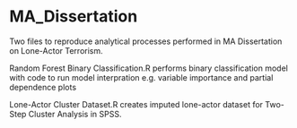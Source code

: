 # MA_Dissertation
Two files to reproduce analytical processes performed in MA Dissertation on Lone-Actor Terrorism.

Random Forest Binary Classification.R performs binary classification model with code to run model interpration e.g. variable importance and partial dependence plots

Lone-Actor Cluster Dataset.R creates imputed lone-actor dataset for Two-Step Cluster Analysis in SPSS. 
